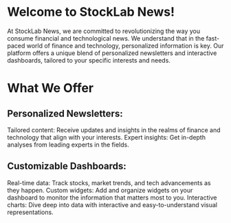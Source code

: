 # Welcome to StockLab News!
At StockLab News, we are committed to revolutionizing the way you consume financial and technological news. We understand that in the fast-paced world of finance and technology, personalized information is key. Our platform offers a unique blend of personalized newsletters and interactive dashboards, tailored to your specific interests and needs.

# What We Offer
## Personalized Newsletters:

Tailored content: Receive updates and insights in the realms of finance and technology that align with your interests.
Expert insights: Get in-depth analyses from leading experts in the fields.

## Customizable Dashboards:

Real-time data: Track stocks, market trends, and tech advancements as they happen.
Custom widgets: Add and organize widgets on your dashboard to monitor the information that matters most to you.
Interactive charts: Dive deep into data with interactive and easy-to-understand visual representations.

<!---
# Getting Started

Create Your Account: Sign up and create your StockLab News account.
Set Your Preferences: Let us know your interests and preferences in finance and technology.
Customize Your Dashboard: Arrange and choose the widgets that will appear on your personalized dashboard.
Enjoy Personalized Content: Start receiving your personalized newsletters and explore your interactive dashboard.

# Stay Updated

Website: StockLab News Website
Support: For support, contact us at support@stocklab-news.com
Feedback: We love to hear from our users! Send your feedback to feedback@stocklab-news.com

# Join the Community
Connect with other finance and tech enthusiasts. Follow us on our social media channels:

Twitter: @StockLabNews
LinkedIn: StockLab News LinkedIn

Contribution
Interested in contributing to StockLab News? Reach out to us with your ideas or content at contributors@stocklab-news.com.

-->
